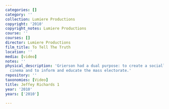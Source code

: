 ```yaml
---
categories: []
category: ''
collection: Lumiere Productions
copyright: '2010'
copyright_notes: Lumiere Productions
course: ''
courses: []
director: Lumiere Productions
film_title: To Tell The Truth
location: ''
media: [video]
notes: ''
physical_description: 'Grierson had a dual purpose: to create a socially purposive
  cinema and to inform and educate the mass electorate.'
repository: ''
taxonomies: [Video]
title: Jeffey Richards 1
year: '2010'
years: ['2010']

---
```

